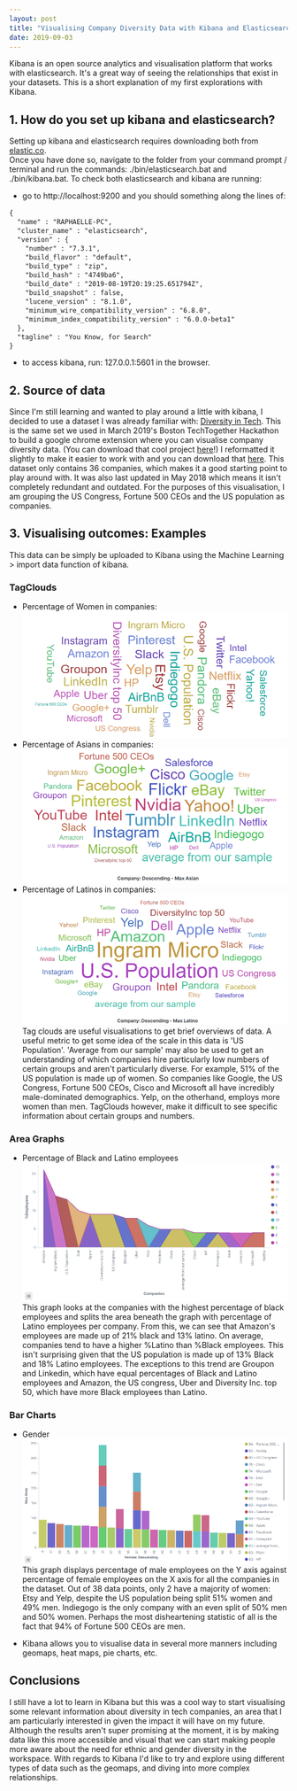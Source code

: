 ```yaml
---
layout: post
title: "Visualising Company Diversity Data with Kibana and Elasticsearch"
date: 2019-09-03
---
```



Kibana is an open source analytics and visualisation platform that works with elasticsearch. 
It's a great way of seeing the relationships that exist in your datasets. This is a short explanation of my first explorations with Kibana.

## 1. How do you set up kibana and elasticsearch?
Setting up kibana and elasticsearch requires downloading both from [elastic.co](https://www.elastic.co/products/elastic-stack).  
Once you have done so, navigate to the folder from your command prompt / terminal and run the commands: ./bin/elasticsearch.bat
and ./bin/kibana.bat. To check both elasticsearch and kibana are running:
- go to http://localhost:9200 and you should something along the lines of:
```
{
  "name" : "RAPHAELLE-PC",
  "cluster_name" : "elasticsearch",
  "version" : {
    "number" : "7.3.1",
    "build_flavor" : "default",
    "build_type" : "zip",
    "build_hash" : "4749ba6",
    "build_date" : "2019-08-19T20:19:25.651794Z",
    "build_snapshot" : false,
    "lucene_version" : "8.1.0",
    "minimum_wire_compatibility_version" : "6.8.0",
    "minimum_index_compatibility_version" : "6.0.0-beta1"
  },
  "tagline" : "You Know, for Search"
}
```
- to access kibana, run: 127.0.0.1:5601 in the browser.

## 2. Source of data
Since I'm still learning and wanted to play around a little with kibana, I decided to use a dataset I was already familiar with: 
[Diversity in Tech](https://informationisbeautiful.net/visualizations/diversity-in-tech/). This is the same set we used in March 2019's
Boston TechTogether Hackathon to build a google chrome extension where you can visualise company diversity data. (You can download that
cool project [here](https://github.com/raphaelletseng/know_your_company)!) 
I reformatted it slightly to make it easier to work with and you can download that [here](https://github.com/raphaelletseng/hello-world/blob/master/employeediversity5.csv).
This dataset only contains 36 companies, which makes it a good starting point to play around with. It was also last updated in May 2018
which means it isn't completely redundant and outdated. 
For the purposes of this visualisation, I am grouping the US Congress, Fortune 500 CEOs and the US population as companies. 

## 3. Visualising outcomes: Examples
This data can be simply be uploaded to Kibana using the Machine Learning > import data function of kibana.

### TagClouds
- Percentage of Women in companies:
![Link](/assets/img/Percentage%20Female%20Tag%20Cloud.PNG)
- Percentage of Asians in companies:
![Link](/assets/img/AsianTagCloud.PNG)
- Percentage of Latinos in companies:
![Link](/assets/img/LatinoTagCloud.PNG)
Tag clouds are useful visualisations to get brief overviews of data. A useful metric to get some idea of the scale in this data is 'US Population'. 'Average from our sample' may also be used to get an understanding of which companies hire particularly low numbers of certain groups and aren't particularly diverse. For example, 51% of the US population is made up of women. So companies like Google, the US Congress, Fortune 500 CEOs, Cisco and Microsoft all have incredibly male-dominated demographics. Yelp, on the otherhand, employs more women than men. TagClouds however, make it difficult to see specific information about certain groups and numbers. 

### Area Graphs
- Percentage of Black and Latino employees 
![Link](/assets/img/Black_Latino.PNG)
This graph looks at the companies with the highest percentage of black employees and splits the area beneath the graph with percentage of Latino employees per company. From this, we can see that Amazon's employees are made up of 21% black and 13% latino. On average, companies tend to have a higher %Latino than %Black employees. This isn't surprising given that the US population is made up of 13% Black and 18% Latino employees. The exceptions to this trend are Groupon and Linkedin, which have equal percentages of Black and Latino employees and Amazon, the US congress, Uber and Diversity Inc. top 50, which have more Black employees than Latino. 

### Bar Charts
- Gender
![Link](/assets/img/Gender2.PNG)
This graph displays percentage of male employees on the Y axis against percentage of female employees on the X axis for all the companies in the dataset. Out of 38 data points, only 2 have a majority of women: Etsy and Yelp, despite the US population being split 51% women and 49% men. Indiegogo is the only company with an even split of 50% men and 50% women. Perhaps the most disheartening statistic of all is the fact that 94% of Fortune 500 CEOs are men. 

- Kibana allows you to visualise data in several more manners including geomaps, heat maps, pie charts, etc. 

## Conclusions
I still have a lot to learn in Kibana but this was a cool way to start visualising some relevant information about diversity in tech companies, an area that I am particularly interested in given the impact it will have on my future. Although the results aren't super promising at the moment, it is by making data like this more accessible and visual that we can start making people more aware about the need for ethnic and gender diversity in the workspace. 
With regards to Kibana I'd like to try and explore using different types of data such as the geomaps, and diving into more complex relationships.
